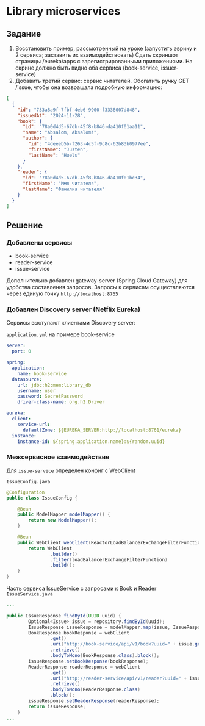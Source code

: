 # Library microservices

## Задание 
1. Восстановить пример, рассмотренный на уроке (запустить эврику и 2 сервиса; заставить их взаимодействовать)
Сдать скриншот страницы /eureka/apps с зарегистрированными приложениями.
На скрине должно быть видно оба сервиса (book-service, issuer-service)
2. Добавить третий сервис: сервис читателей.
Обогатить ручку GET /issue, чтобы она возвращала подробную информацию:
```json
[
  {
    "id": "733a8a9f-7fbf-4eb6-9900-f3338007d848",
    "issuedAt": "2024-11-28",
    "book": {
      "id": "78a0d4d5-67db-45f8-b846-da410f01aa11",
      "name": "Absalom, Absalom!",
      "author": {
        "id": "4deeeb5b-f263-4c5f-9c8c-62b83b0977ee",
        "firstName": "Justen",
        "lastName": "Huels"
      }
    },
    "reader": {
      "id": "78a0d4d5-67db-45f8-b846-da410f01bc34",
      "firstName": "Имя читателя",
      "lastName": "Фамилия читателя"
    }
  }
]
```
## Решение
### Добавлены сервисы
* book-service
* reader-service
* issue-service

Дополнительно добавлен gateway-server (Spring Cloud Gateway) для удобства составления запросов. 
Запросы к сервисам осуществляются через единую точку `http://localhost:8765`
### Добавлен Discovery server (Netflix Eureka)
Сервисы выступают клиентами Discovery server:

`application.yml` на примере book-service
```yaml
server:
  port: 0

spring:
  application:
    name: book-service
  datasource:
    url: jdbc:h2:mem:library_db
    username: user
    password: SecretPassword
    driver-class-name: org.h2.Driver

eureka:
  client:
    service-url:
      defaultZone: ${EUREKA_SERVER:http://localhost:8761/eureka}
  instance:
    instance-id: ${spring.application.name}:${random.uuid}
```
### Межсервисное взаимодействие
Для `issue-service` определен конфиг с WebClient

`IssueConfig.java`
```java
@Configuration
public class IssueConfig {

    @Bean
    public ModelMapper modelMapper() {
        return new ModelMapper();
    }

    @Bean
    public WebClient webClient(ReactorLoadBalancerExchangeFilterFunction loadBalancerExchangeFilterFunction) {
        return WebClient
                .builder()
                .filter(loadBalancerExchangeFilterFunction)
                .build();
    }
}
```
Часть сервиса IssueService с запросами к Book и Reader
`IssueService.java`
```java
...

public IssueResponse findById(UUID uuid) {
        Optional<Issue> issue = repository.findById(uuid);
        IssueResponse issueResponse = modelMapper.map(issue, IssueResponse.class);
        BookResponse bookResponse = webClient
                .get()
                .uri("http://book-service/api/v1/book?uuid=" + issue.get().getBookUuid())
                .retrieve()
                .bodyToMono(BookResponse.class).block();
        issueResponse.setBookResponse(bookResponse);
        ReaderResponse readerResponse = webClient
                .get()
                .uri("http://reader-service/api/v1/reader?uuid=" + issue.get().getReaderUuid())
                .retrieve()
                .bodyToMono(ReaderResponse.class)
                .block();
        issueResponse.setReaderResponse(readerResponse);
        return issueResponse;
    }
...
```



